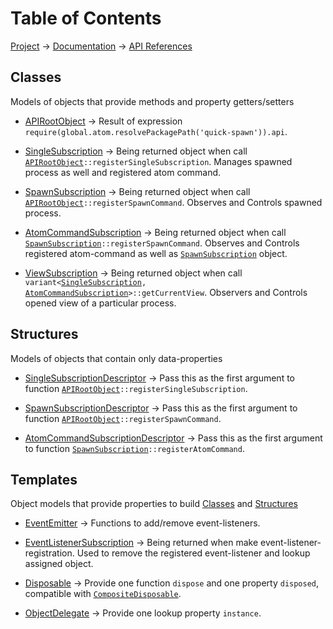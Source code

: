 # Table of Contents
[Project](https://github.com/ksxatompackages/quick-spawn) → [Documentation](..) → [API References](.)

## Classes
Models of objects that provide methods and property getters/setters

* [APIRootObject](./classes/api.md) → Result of expression `require(global.atom.resolvePackagePath('quick-spawn')).api`.

* [SingleSubscription](./classes/single-subscription.md) → Being returned object when call <code>[APIRootObject](.classes/api.md)::registerSingleSubscription</code>. Manages spawned process as well and registered atom command.

* [SpawnSubscription](./classes/spawn-subscription.md) → Being returned object when call <code>[APIRootObject](.classes/api.md)::registerSpawnCommand</code>. Observes and Controls spawned process.

* [AtomCommandSubscription](./classes/atom-command-subscription.md) → Being returned object when call <code>[SpawnSubscription](./classes/spawn-subscription.md)::registerSpawnCommand</code>. Observes and Controls registered atom-command as well as [`SpawnSubscription`](./classes/spawn-subscription.md) object.

* [ViewSubscription](./classes/view-subscription.md) → Being returned object when call <code>variant&lt;[SingleSubscription](./classes/single-subscription.md), [AtomCommandSubscription](./classes/atom-command-subscription.md)&gt;::getCurrentView</code>. Observers and Controls opened view of a particular process.

## Structures
Models of objects that contain only data-properties

* [SingleSubscriptionDescriptor](./structures/single-subscription-descriptor.md) → Pass this as the first argument to function <code>[APIRootObject](./classes/api.md)::registerSingleSubscription</code>.

* [SpawnSubscriptionDescriptor](./structures/spawn-subscription-descriptor.md) → Pass this as the first argument to function <code>[APIRootObject](./classes/api.md)::registerSpawnCommand</code>.

* [AtomCommandSubscriptionDescriptor](./structures/atom-command-subscription-descriptor.md) → Pass this as the first argument to function <code>[SpawnSubscription](./classes/spawn-subscription.md)::registerAtomCommand</code>.

## Templates
Object models that provide properties to build [Classes](#classes) and [Structures](#structures)

* [EventEmitter](./templates/event-emitter.md) → Functions to add/remove event-listeners.

* [EventListenerSubscription](./templates/event-listener-subscription.md) → Being returned when make event-listener-registration. Used to remove the registered event-listener and lookup assigned object.

* [Disposable](./templates/disposable.md) → Provide one function `dispose` and one property `disposed`, compatible with [`CompositeDisposable`](https://atom.io/docs/api/v1.11.1/CompositeDisposable).

* [ObjectDelegate](./templates/object-delegate.md) → Provide one lookup property `instance`.

[fixed]: https://cdn.rawgit.com/ksxatompackages/quick-spawn/images-v0.2.0/docs/images/badges/fixed.svg
[stable]: https://cdn.rawgit.com/ksxatompackages/quick-spawn/images-v0.2.0/docs/images/badges/stable.svg
[experimental]: https://cdn.rawgit.com/ksxatompackages/quick-spawn/images-v0.2.0/docs/images/badges/experimental.svg
[deprecated]: https://cdn.rawgit.com/ksxatompackages/quick-spawn/images-v0.2.0/docs/images/badges/deprecated.svg
